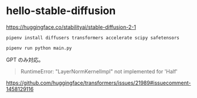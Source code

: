 # hello-stable-diffusion

https://huggingface.co/stabilityai/stable-diffusion-2-1

```shell
pipenv install diffusers transformers accelerate scipy safetensors
```

```shell
pipenv run python main.py
```

GPT のみ対応。

> RuntimeError: "LayerNormKernelImpl" not implemented for 'Half'

https://github.com/huggingface/transformers/issues/21989#issuecomment-1458129116

